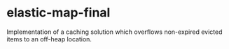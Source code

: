 # elastic-map-final
Implementation of a caching solution which overflows non-expired evicted items to an off-heap location.
